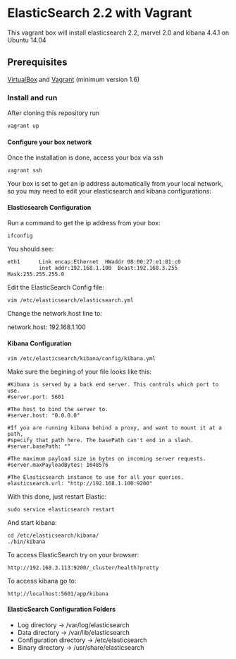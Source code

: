 
# ElasticSearch 2.2 with Vagrant
This vagrant box will install elasticsearch 2.2, marvel 2.0 and kibana 4.4.1 on Ubuntu 14.04

## Prerequisites
[VirtualBox](https://www.virtualbox.org/) and [Vagrant](https://www.vagrantup.com/) (minimum version 1.6)

### Install and run
After cloning this repository run
```bash
vagrant up
```

#### Configure your box network
Once the installation is done, access your box via ssh

	vagrant ssh

Your box is set to get an ip address automatically from your local network, so you may need to edit your elasticsearch and kibana configurations:


#### Elasticsearch Configuration
Run a command to get the ip address from your box:

	ifconfig

You should see:

	eth1      Link encap:Ethernet  HWaddr 08:00:27:e1:81:c0  
          	  inet addr:192.168.1.100  Bcast:192.168.3.255  Mask:255.255.255.0

Edit the ElasticSearch Config file:

	vim /etc/elasticsearch/elasticsearch.yml

Change the network.host line to:

  network.host: 192.168.1.100


#### Kibana Configuration

	vim /etc/elasticsearch/kibana/config/kibana.yml

Make sure the begining of your file looks like this:

	#Kibana is served by a back end server. This controls which port to use.
	#server.port: 5601

	#The host to bind the server to.
	#server.host: "0.0.0.0"

	#If you are running kibana behind a proxy, and want to mount it at a path,
	#specify that path here. The basePath can't end in a slash.
	#server.basePath: ""

	#The maximum payload size in bytes on incoming server requests.
	#server.maxPayloadBytes: 1048576

	#The Elasticsearch instance to use for all your queries.
	elasticsearch.url: "http://192.168.1.100:9200"

With this done, just restart Elastic:

    sudo service elasticsearch restart

And start kibana:

    cd /etc/elasticsearch/kibana/
    ./bin/kibana

To access ElasticSearch try on your browser:

	http://192.168.3.113:9200/_cluster/health?pretty

To access kibana go to:

    http://localhost:5601/app/kibana


#### ElasticSearch Configuration Folders

* Log directory -> /var/log/elasticsearch
* Data directory -> /var/lib/elasticsearch
* Configuration directory -> /etc/elasticsearch
* Binary directory -> /usr/share/elasticsearch
